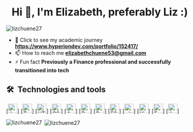<h1 align="center">Hi 👋, I'm Elizabeth, preferably Liz :) </h1>

<p align="left"> <img src="https://komarev.com/ghpvc/?username=lizchuene27&label=Profile%20views&color=0e75b6&style=flat" alt="lizchuene27" /> </p>

- 🌱 Click to see my academic journey **https://www.hyperiondev.com/portfolio/152417/**
- 📫 How to reach me **elizabethchuene53@gmail.com**
- ⚡ Fun fact **Previously a Finance professional and successfully transitioned into tech**

  
## 🛠  Technologies and tools

<a name="learning-now"></a>

[<img src="https://img.shields.io/badge/JavaScript-282C34?logo=javascript&logoColor=F7DF1E" alt="JavaScript logo" title="JavaScript" height="25" />]
[<img src="https://img.shields.io/badge/TypeScript-282C34?logo=typescript&logoColor=3178C6" alt="TypeScript logo" title="TypeScript" height="25" />]
[<img src="https://img.shields.io/badge/HTML5-282C34?logo=html5&logoColor=E34F26" alt="HTML5 logo" title="HTML5" height="25" />]
[<img src="https://img.shields.io/badge/CSS3-282C34?logo=css3&logoColor=1572B6" alt="CSS3 logo" title="CSS3" height="25" />]
[<img src="https://img.shields.io/badge/Android-282C34?logo=android&logoColor=3DDC84" alt="Android logo" title="Android" height="25" />]
[<img src="https://img.shields.io/badge/React Native-282C34?logo=react&logoColor=61DAFB" alt="React Native logo" title="React Native" height="25" />]
[<img src="https://img.shields.io/badge/Redux-282C34?logo=redux&logoColor=764ABC" alt="Redux logo" title="Redux" height="25" />]
[<img src="https://img.shields.io/badge/ESLint-282C34?logo=eslint&logoColor=4B32C3" alt="ESLint logo" title="ESLint" height="25" />]
[<img src="https://img.shields.io/badge/git-282C34?logo=git&logoColor=F05032" alt="git logo" title="git" height="25" />]
[<img src="https://img.shields.io/badge/VS%20Code-282C34?logo=visual-studio-code&logoColor=007ACC" alt="Visual Studio Code logo" title="Visual Studio Code" height="25" />]
[<img src="https://img.shields.io/badge/Fastlane-282C34?logo=fastlane&logoColor=00F200" alt="Fastlane logo" title="Fastlane" height="25" />]
[<img src="https://img.shields.io/badge/Jest-282C34?logo=jest&logoColor=C21325" alt="Jest logo" title="Jest" height="25" />]
<a name="learning-next"></a>

<p><img align="left" src="https://github-readme-stats.vercel.app/api/top-langs?username=lizchuene27&show_icons=true&locale=en&layout=compact" alt="lizchuene27" /></p>

<p>&nbsp;<img align="center" src="https://github-readme-stats.vercel.app/api?username=lizchuene27&show_icons=true&locale=en" alt="lizchuene27" /></p>





  
 

